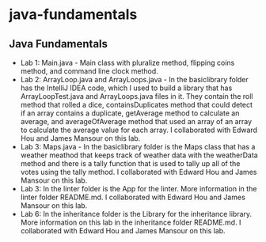 # java-fundamentals

## Java Fundamentals
  * Lab 1: Main.java - Main class with pluralize method, flipping coins method, and command line clock method.
  * Lab 2: ArrayLoop.java and ArrayLoops.java - In the basiclibrary folder has the IntelliJ IDEA code, which I used to build a library that has ArrayLoopTest.java and ArrayLoops.java files in it. They contain the roll method that rolled a dice, containsDuplicates method that could detect if an array contains a duplicate, getAverage method to calculate an average, and averageOfAverage method that used an array of an array to calculate the average value for each array. I collaborated with Edward Hou and James Mansour on this lab.
  * Lab 3: Maps.java - In the basiclibrary folder is the Maps class that has a weather meathod that keeps track of weather data with the weatherData method and there is a tally function that is used to tally up all of the votes using the tally method. I collaborated with Edward Hou and James Mansour on this lab.
  * Lab 3: In the linter folder is the App for the linter. More information in the linter folder README.md. I collaborated with Edward Hou and James Mansour on this lab.
  * Lab 6: In the inheritance folder is the Library for the inheritance library. More information on this lab in the inheritance folder README.md. I collaborated with Edward Hou and James Mansour on this lab.